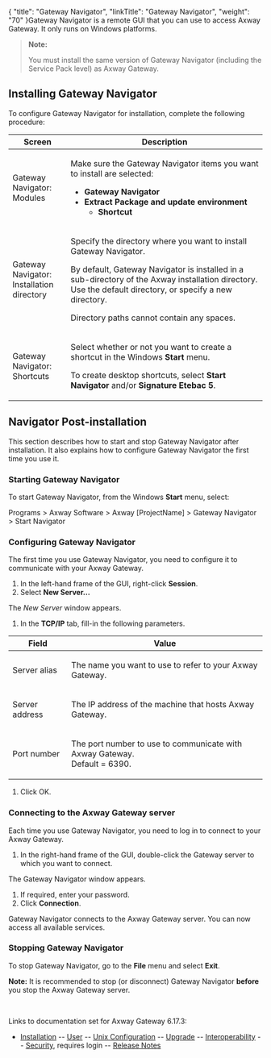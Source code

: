 {
    "title": "Gateway Navigator",
    "linkTitle": "Gateway Navigator",
    "weight": "70"
}<span class="mc-variable axway_variables.prodname.Gateway_Navigator_long variable">Gateway Navigator</span> is a remote GUI that you can use to access <span class="mc-variable axway_variables.Component_Long_Name variable">Axway Gateway</span>. It only runs on Windows platforms.

> **Note:**
>
> You must install the same version of Gateway Navigator (including the Service Pack level) as Axway Gateway.

## Installing Gateway Navigator

To configure Gateway Navigator for installation, complete the following procedure:

<table>
   <thead>
      <tr>
<th class="HeadE-Column1-Header1"><strong>Screen</strong>         </th>
<th class="HeadD-Column1-Header1">Description         </th>
      </tr>
   </thead>
   <tbody>
      <tr>
         <td><p><span class="mc-variable axway_variables.prodname.Gateway_Navigator_long variable">Gateway Navigator</span>:<br />
Modules</p>         </td>
         <td><p>Make sure the <span class="mc-variable axway_variables.prodname.Gateway_Navigator_long variable">Gateway Navigator</span> items you want to install are selected:</p>
<ul>
<li><span style="font-weight: bold;"><span class="mc-variable axway_variables.prodname.Gateway_Navigator_long variable">Gateway Navigator</span></span></li>
<li><span style="font-weight: bold;">Extract Package and update environment</span>
<ul>
<li><span style="font-weight: bold;">Shortcut</span></li>
</ul></li>
</ul>         </td>
      </tr>
      <tr>
         <td><p><span class="mc-variable axway_variables.prodname.Gateway_Navigator_long variable">Gateway Navigator</span>:<br />
Installation directory</p>         </td>
         <td><p>Specify the directory where you want to install Gateway Navigator.</p>
<p>By default, Gateway Navigator is installed in a sub-directory
of the Axway installation directory. Use the default directory, or
specify a new directory.</p>
<p>Directory paths cannot contain any spaces.</p>         </td>
      </tr>
      <tr>
         <td><p><span class="mc-variable axway_variables.prodname.Gateway_Navigator_long variable">Gateway Navigator</span>:<br />
Shortcuts</p>         </td>
         <td><p>Select whether or not you want to create a shortcut in
the Windows <span style="font-weight: bold;">Start</span> menu.</p>
<p>To create desktop shortcuts, select <span style="font-weight: bold;">Start
Navigator</span> and/or <strong>Signature Etebac 5</strong>.</p>         </td>
      </tr>
   </tbody>
</table>

## Navigator Post-installation

This section describes how to start and stop <span class="mc-variable axway_variables.prodname.Gateway_Navigator_long variable">Gateway Navigator</span>
after installation. It also explains how to configure <span class="mc-variable axway_variables.prodname.Gateway_Navigator_long variable">Gateway Navigator</span> the first time you use it.

### Starting <span class="mc-variable axway_variables.prodname.Gateway_Navigator_long variable">Gateway Navigator</span>

To start <span class="mc-variable axway_variables.prodname.Gateway_Navigator_long variable">Gateway Navigator</span>, from the Windows <span style="font-weight: bold;">Start</span>
menu, select:

Programs &gt; Axway Software &gt; Axway \[ProjectName\]
&gt; Gateway Navigator &gt; Start Navigator

### Configuring <span class="mc-variable axway_variables.prodname.Gateway_Navigator_long variable">Gateway Navigator</span>

The first time you use <span class="mc-variable axway_variables.prodname.Gateway_Navigator_long variable">Gateway Navigator</span>, you need to configure
it to communicate with your <span class="mc-variable axway_variables.Component_Long_Name variable">Axway Gateway</span>.

1.  In the left-hand frame of the
    GUI, right-click <span style="font-weight: bold;">Session</span>.
2.  Select <span style="font-weight: bold;">New
    Server...</span>

The <span style="font-style: italic;">New Server</span>
window appears.

1.  In the <span style="font-weight: bold;">TCP/IP</span>
    tab, fill-in the following parameters.

<table>
   <thead>
      <tr>
<th class="HeadE-Column1-Header1">Field         </th>
<th class="HeadD-Column1-Header1">Value         </th>
      </tr>
   </thead>
   <tbody>
      <tr>
         <td><p>Server alias</p>         </td>
         <td><p>The name you want to use to refer to your <span class="mc-variable axway_variables.Component_Long_Name variable">Axway Gateway</span>.</p>         </td>
      </tr>
      <tr>
         <td><p>Server address</p>         </td>
         <td><p>The IP address of the machine that hosts <span class="mc-variable axway_variables.Component_Long_Name variable">Axway Gateway</span>.</p>         </td>
      </tr>
      <tr>
         <td><p>Port number</p>         </td>
         <td><p>The port number to use to communicate with <span class="mc-variable axway_variables.Component_Long_Name variable">Axway Gateway</span>.<br />
Default = 6390.</p>         </td>
      </tr>
   </tbody>
</table>

1.  Click OK.

### Connecting to the <span class="mc-variable axway_variables.Component_Long_Name variable">Axway Gateway</span> server

Each time you use <span class="mc-variable axway_variables.prodname.Gateway_Navigator_long variable">Gateway Navigator</span>, you need to log in to
connect to your <span class="mc-variable axway_variables.Component_Long_Name variable">Axway Gateway</span>.

1.  In the right-hand frame of
    the GUI, double-click the Gateway server to which you want to connect.

The <span class="mc-variable axway_variables.prodname.Gateway_Navigator_long variable">Gateway Navigator</span> window appears.

1.  If required, enter your password.
2.  Click <span style="font-weight: bold;">Connection</span>.

<span class="mc-variable axway_variables.prodname.Gateway_Navigator_long variable">Gateway Navigator</span> connects to the <span class="mc-variable axway_variables.Component_Long_Name variable">Axway Gateway</span> server. You can now access all available services.

### Stopping <span class="mc-variable axway_variables.prodname.Gateway_Navigator_long variable">Gateway Navigator</span>

To stop <span class="mc-variable axway_variables.prodname.Gateway_Navigator_long variable">Gateway Navigator</span>, go to the <span style="font-weight: bold;">File</span>
menu and select <span style="font-weight: bold;">Exit</span>.

<span style="font-weight: bold;">Note:</span> It is recommended to stop (or disconnect) <span class="mc-variable axway_variables.prodname.Gateway_Navigator_long variable">Gateway Navigator</span> <span style="font-weight: bold;">before</span> you stop
the <span class="mc-variable axway_variables.Component_Long_Name variable">Axway Gateway</span> server.

 

Links to documentation set for Axway Gateway <span class="mc-variable axway_variables.Release_Number variable">6.17.3</span>:

-   [Installation](#) -- [User](#) -- [Unix Configuration](#) -- [Upgrade](#) -- [Interoperability](#) -- [Security](#), requires login -- [Release Notes](#)
